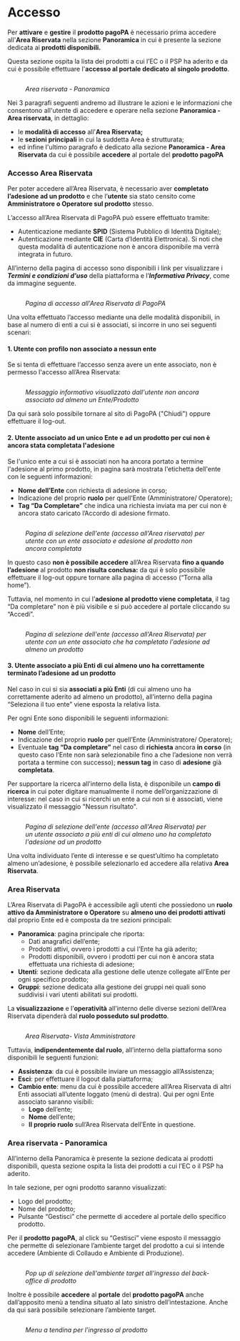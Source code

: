 # Accesso

Per **attivare** e **gestire** il **prodotto pagoPA** è necessario prima accedere all'**Area Riservata** nella sezione **Panoramica** in cui è presente la sezione dedicata ai **prodotti disponibili.**

Questa sezione ospita la lista dei prodotti a cui l’EC o il PSP ha aderito e da cui è possibile effettuare l'**accesso al portale dedicato al singolo prodotto**.

<figure><img src="../.gitbook/assets/image (84).png" alt=""><figcaption><p><em>Area riservata - Panoramica</em> </p></figcaption></figure>

Nei 3 paragrafi seguenti andremo ad illustrare le azioni e le informazioni che consentono all'utente di accedere e operare nella sezione **Panoramica - Area riservata**, in dettaglio:&#x20;

* le **modalità di accesso** all'**Area Riservata;**
* le **sezioni principali** in cui la suddetta Area è strutturata;&#x20;
* ed infine l'ultimo paragrafo è dedicato alla sezione **Panoramica - Area Riservata** da cui è possibile **accedere** al portale del **prodotto pagoPA**

### Accesso Area Riservata <a href="#h.4i7ojhp" id="h.4i7ojhp"></a>

Per poter accedere all’Area Riservata, è necessario aver **completato l’adesione ad un prodotto** e che l’**utente** sia stato censito come **Amministratore o Operatore sul prodotto** stesso.

L’accesso all’Area Riservata di PagoPA può essere effettuato tramite:

* Autenticazione mediante **SPID** (Sistema Pubblico di Identità Digitale);
* Autenticazione mediante **CIE** (Carta d’Identità Elettronica). Si noti che questa modalità di autenticazione non è ancora disponibile ma verrà integrata in futuro.

All’interno della pagina di accesso sono disponibili i link per visualizzare i _**Termini e condizioni d’uso**_ della piattaforma e l’_**Informativa Privacy**_, come da immagine seguente. &#x20;

<figure><img src="../.gitbook/assets/image (128).png" alt=""><figcaption><p><em>Pagina di accesso all'Area Riservata di PagoPA</em></p></figcaption></figure>

Una volta effettuato l’accesso mediante una delle modalità disponibili, in base al numero di enti a cui si è associati, si incorre in uno sei seguenti scenari:

#### 1. Utente con profilo non associato a nessun ente

Se si tenta di effettuare l’accesso senza avere un ente associato, non è permesso l'accesso all’Area Riservata:

<figure><img src="../.gitbook/assets/image (119).png" alt=""><figcaption><p><em>Messaggio informativo visualizzato dall'utente non ancora associato ad almeno un Ente/Prodotto</em></p></figcaption></figure>

Da qui sarà solo possibile tornare al sito di PagoPA ("Chiudi") oppure effettuare il log-out.

#### 2. Utente associato ad un unico Ente e ad un prodotto per cui non è ancora stata completata l'adesione

Se l'unico ente a cui si è associati non ha ancora portato a termine l'adesione al primo prodotto, in pagina sarà mostrata l'etichetta dell'ente con le seguenti informazioni:

* **Nome dell’Ente** con richiesta di adesione in corso;
* Indicazione del proprio **ruolo** per quell’Ente (Amministratore/ Operatore);
* **Tag “Da Completare”** che indica una richiesta inviata ma per cui non è ancora stato caricato l’Accordo di adesione firmato.

<figure><img src="../.gitbook/assets/image (110).png" alt=""><figcaption><p><em>Pagina di selezione dell'ente (accesso all'Area riservata) per utente con un ente associato e adesione al prodotto non ancora completata</em></p></figcaption></figure>

In questo caso **non è possibile accedere** all’Area Riservata **fino a quando l’adesione** al prodotto **non risulta conclusa:** da qui è solo possibile effettuare il log-out oppure tornare alla pagina di accesso (“Torna alla home”).

Tuttavia, nel momento in cui l’**adesione al prodotto viene completata**, il tag “Da completare” non è più visibile e si può accedere al portale cliccando su “Accedi”.

<figure><img src="../.gitbook/assets/image (126).png" alt=""><figcaption><p><em>Pagina di selezione dell'ente (accesso all'Area Riservata) per utente con un ente associato che ha completato l'adesione ad almeno un prodotto</em></p></figcaption></figure>

#### 3. Utente associato a più Enti di cui almeno uno ha correttamente terminato l’adesione ad un prodotto <a href="#h.3whwml4" id="h.3whwml4"></a>

Nel caso in cui si sia **associati a più Enti** (di cui almeno uno ha correttamente aderito ad almeno un prodotto), all’interno della pagina “Seleziona il tuo ente” viene esposta la relativa lista.

Per ogni Ente sono disponibili le seguenti informazioni:

* **Nome** dell’Ente;
* Indicazione del proprio **ruolo** per quell’Ente (Amministratore/ Operatore);
* Eventuale **tag “Da completare”** nel caso di **richiesta** ancora **in corso** (in questo caso l’Ente non sarà selezionabile fino a che l’adesione non verrà portata a termine con successo); **nessun tag** in caso di **adesione** già **completata**.

Per supportare la ricerca all’interno della lista, è disponibile un **campo di ricerca** in cui poter digitare manualmente il nome dell’organizzazione di interesse: nel caso in cui si ricerchi un ente a cui non si è associati, viene visualizzato il messaggio "Nessun risultato".

<figure><img src="../.gitbook/assets/image (136).png" alt=""><figcaption><p><em>Pagina di selezione dell'ente (accesso all'Area Riservata) per un utente associato a più enti di cui almeno uno ha completato l'adesione ad un prodotto</em></p></figcaption></figure>

Una volta individuato l’ente di interesse e se quest’ultimo ha completato almeno un’adesione, è possibile selezionarlo ed accedere alla relativa **Area Riservata**.

### Area Riservata <a href="#h.1y810tw" id="h.1y810tw"></a>

L’Area Riservata di PagoPA è accessibile agli utenti che possiedono un **ruolo attivo da Amministratore o Operatore** su **almeno uno dei prodotti attivati** dal proprio Ente ed è composta da tre sezioni principali:

* **Panoramica**: pagina principale che riporta:
  * Dati anagrafici dell’ente;
  * Prodotti attivi, ovvero i prodotti a cui l’Ente ha già aderito;
  * Prodotti disponibili, ovvero i prodotti per cui non è ancora stata effettuata una richiesta di adesione;
* **Utenti**: sezione dedicata alla gestione delle utenze collegate all’Ente per ogni specifico prodotto;
* **Gruppi**: sezione dedicata alla gestione dei gruppi nei quali sono suddivisi i vari utenti abilitati sui prodotti.

La **visualizzazione** e l’**operatività** all’interno delle diverse sezioni dell’Area Riservata dipenderà dal **ruolo posseduto sul prodotto**.

<figure><img src="../.gitbook/assets/image (82).png" alt=""><figcaption><p><em>Area Riservata- Vista Amministratore</em></p></figcaption></figure>





Tuttavia, **indipendentemente dal ruolo**, all’interno della piattaforma sono disponibili le seguenti funzioni:

* **Assistenza**: da cui è possibile inviare un messaggio all’Assistenza;
* **Esci**: per effettuare il logout dalla piattaforma;
* **Cambio ente**: menu da cui è possibile accedere all’Area Riservata di altri Enti associati all’utente loggato (menù di destra). Qui per ogni Ente associato saranno visibili:
  * **Logo** dell’ente;
  * **Nome** dell’ente;
  * **Il proprio ruolo** sull’Area Riservata dell’Ente in questione.

### **Area riservata - Panoramica**

All’interno della Panoramica è presente la sezione dedicata ai prodotti disponibili, questa sezione ospita la lista dei prodotti a cui l’EC o il PSP ha aderito.

In tale sezione, per ogni prodotto saranno visualizzati:&#x20;

* Logo del prodotto;
* Nome del prodotto;
* Pulsante “Gestisci” che permette di accedere al portale dello specifico prodotto.

Per il **prodotto pagoPA**, al click su “Gestisci” viene esposto il messaggio che permette di selezionare l’ambiente target del prodotto a cui si intende accedere (Ambiente di Collaudo e Ambiente di Produzione).

<figure><img src="../.gitbook/assets/image (135).png" alt=""><figcaption><p><em>Pop up di selezione dell'ambiente target all'ingresso del back-office di prodotto</em></p></figcaption></figure>

Inoltre è possibile **accedere** al **portale** del **prodotto pagoPA** anche dall’apposito menù a tendina situato al lato sinistro dell’intestazione. Anche da qui sarà possibile selezionare l’ambiente target.

<figure><img src="../.gitbook/assets/image (78).png" alt=""><figcaption><p><em>Menu a tendina per l'ingresso al prodotto</em></p></figcaption></figure>
